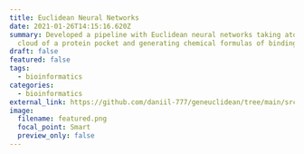 ```yaml
---
title: Euclidean Neural Networks
date: 2021-01-26T14:15:16.620Z
summary: Developed a pipeline with Euclidean neural networks taking atom point
  cloud of a protein pocket and generating chemical formulas of binding ligands.
draft: false
featured: false
tags:
  - bioinformatics
categories:
  - bioinformatics
external_link: https://github.com/daniil-777/geneuclidean/tree/main/src
image:
  filename: featured.png
  focal_point: Smart
  preview_only: false
---
```

